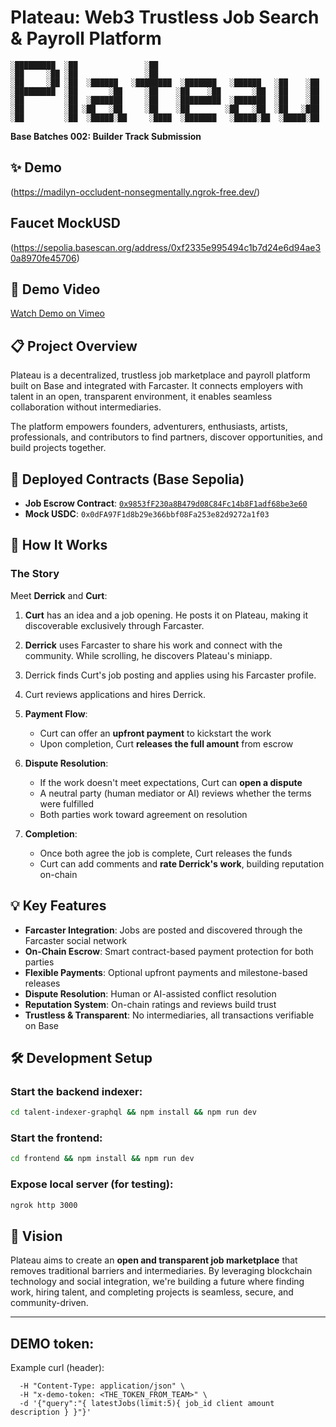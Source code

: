 # Plateau: Web3 Trustless Job Search & Payroll Platform
```
░█████████  ░██               ░██                                     
░██     ░██ ░██               ░██                                     
░██     ░██ ░██  ░██████   ░████████  ░███████   ░██████   ░██    ░██ 
░█████████  ░██       ░██     ░██    ░██    ░██       ░██  ░██    ░██ 
░██         ░██  ░███████     ░██    ░█████████  ░███████  ░██    ░██ 
░██         ░██ ░██   ░██     ░██    ░██        ░██   ░██  ░██   ░███ 
░██         ░██  ░█████░██     ░████  ░███████   ░█████░██  ░█████░██ 
```                           
                                                                                                                                    

**Base Batches 002: Builder Track Submission**
## ✨ Demo
(https://madilyn-occludent-nonsegmentally.ngrok-free.dev/)

## Faucet MockUSD
(https://sepolia.basescan.org/address/0xf2335e995494c1b7d24e6d94ae30a8970fe45706)

## 🎥 Demo Video
[Watch Demo on Vimeo](https://vimeo.com/1130020067?share=copy&fl=sv&fe=ci)

## 📋 Project Overview

Plateau is a decentralized, trustless job marketplace and payroll platform built on Base and integrated with Farcaster. It connects employers with talent in an open, transparent environment, it enables seamless collaboration without intermediaries.

The platform empowers founders, adventurers, enthusiasts, artists, professionals, and contributors to find partners, discover opportunities, and build projects together.

## 🚀 Deployed Contracts (Base Sepolia)

- **Job Escrow Contract**: [`0x9853fF230a8B479d08C84Fc14b8F1adf68be3e60`](https://sepolia.basescan.org/address/0x9853fF230a8B479d08C84Fc14b8F1adf68be3e60)
- **Mock USDC**: `0x0dFA97F1d8b29e366bbf08Fa253e82d9272a1f03`

## 🎯 How It Works

### The Story

Meet **Derrick** and **Curt**:

1. **Curt** has an idea and a job opening. He posts it on Plateau, making it discoverable exclusively through Farcaster.

2. **Derrick** uses Farcaster to share his work and connect with the community. While scrolling, he discovers Plateau's miniapp.

3. Derrick finds Curt's job posting and applies using his Farcaster profile.

4. Curt reviews applications and hires Derrick.

5. **Payment Flow**:
   - Curt can offer an **upfront payment** to kickstart the work
   - Upon completion, Curt **releases the full amount** from escrow

6. **Dispute Resolution**:
   - If the work doesn't meet expectations, Curt can **open a dispute**
   - A neutral party (human mediator or AI) reviews whether the terms were fulfilled
   - Both parties work toward agreement on resolution

7. **Completion**:
   - Once both agree the job is complete, Curt releases the funds
   - Curt can add comments and **rate Derrick's work**, building reputation on-chain

## 💡 Key Features

- **Farcaster Integration**: Jobs are posted and discovered through the Farcaster social network
- **On-Chain Escrow**: Smart contract-based payment protection for both parties
- **Flexible Payments**: Optional upfront payments and milestone-based releases
- **Dispute Resolution**: Human or AI-assisted conflict resolution
- **Reputation System**: On-chain ratings and reviews build trust
- **Trustless & Transparent**: No intermediaries, all transactions verifiable on Base

## 🛠️ Development Setup

### Start the backend indexer:
```bash
cd talent-indexer-graphql && npm install && npm run dev
```

### Start the frontend:
```bash
cd frontend && npm install && npm run dev 
```

### Expose local server (for testing):
```bash
ngrok http 3000
```

## 🌟 Vision

Plateau aims to create an **open and transparent job marketplace** that removes traditional barriers and intermediaries. By leveraging blockchain technology and social integration, we're building a future where finding work, hiring talent, and completing projects is seamless, secure, and community-driven.

---

## DEMO token: <NOT PUBLISHED IN REPO>

Example curl (header):

```curl -i -X POST "https://madilyn-occludent-nonsegmentally.ngrok-free.dev/graphql" \
  -H "Content-Type: application/json" \
  -H "x-demo-token: <THE_TOKEN_FROM_TEAM>" \
  -d '{"query":"{ latestJobs(limit:5){ job_id client amount description } }"}'
```

